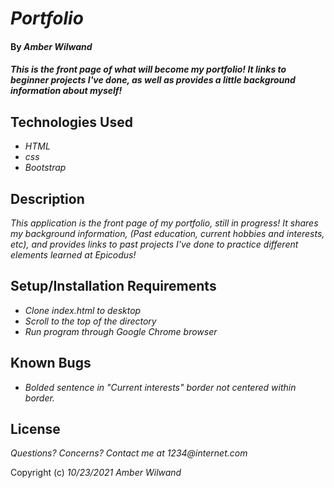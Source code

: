 # _Portfolio_

#### By _**Amber Wilwand**_

#### _This is the front page of what will become my portfolio! It links to beginner projects I've done, as well as provides a little background information about myself!_

## Technologies Used

* _HTML_
* _css_
* _Bootstrap_

## Description

_This application is the front page of my portfolio, still in progress! It shares my background information, (Past education, current hobbies and interests, etc), and provides links to past projects I've done to practice different elements learned at Epicodus!_

## Setup/Installation Requirements

* _Clone index.html to desktop_
* _Scroll to the top of the directory_
* _Run program through Google Chrome browser_

## Known Bugs

* _Bolded sentence in "Current interests" border not centered within border._


## License

_Questions? Concerns? Contact me at 1234@internet.com_

Copyright (c) _10/23/2021_ _Amber Wilwand_